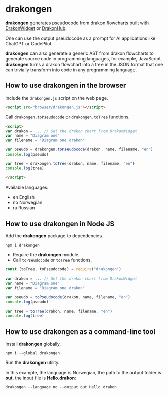 # drakongen

**drakongen** generates pseudocode from drakon flowcharts built with [DrakonWidget](https://github.com/stepan-mitkin/drakonwidget) or [DrakonHub](https://github.com/stepan-mitkin/drakonhub_desktop).

One can use the output pseudocode as a prompt for AI applications like ChatGPT or CodePilot.

**drakongen** can also generate a generic AST from drakon flowcharts to generate source code in programming languages, for example, JavaScript.
**drakongen**  turns a drakon flowchart into a tree in the JSON format that one can trivially transform into code in any programming language.

## How to use drakongen in the browser

Include the `drakongen.js` script on the web page.

```html
<script src="browser/drakongen.js"></script>
```

Call `drakongen.toPseudocode` or `drakongen.toTree` functions.

```html
<script>
var drakon = ... // Get the drakon chart from DrakonWidget
var name = "Diagram one"
var filename = "Diagram one.drakon"

var pseudo = drakongen.toPseudocode(drakon, name, filename, "en")
console.log(pseudo)

var tree = drakongen.toTree(drakon, name, filename, "en")
console.log(tree)

</script>
```

Available languages:

- en English
- no Norwegian
- ru Russian

## How to use drakongen in Node JS

Add the **drakongen** package to dependencies.

```
npm i drakongen
```

- Require the **drakongen** module.
- Call `toPseudocode` or `toTree` functions.

```javascript
const {toTree, toPseudocode} = require("drakongen")

var drakon = ... // Get the drakon chart from DrakonWidget
var name = "Diagram one"
var filename = "Diagram one.drakon"

var pseudo = toPseudocode(drakon, name, filename, "en")
console.log(pseudo)

var tree = toTree(drakon, name, filename, "en")
console.log(tree)
```

## How to use drakongen as a command-line tool

Install **drakongen** globally.

```
npm i --global drakongen
```

Run the **drakongen** utility.

In this example, the language is Norwegian, the path to the output folder is **out**, the input file is **Hello.drakon**:

```
drakongen --language no --output out Hello.drakon
```
